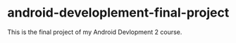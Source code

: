 # android-developlement-final-project
This is the final project of my Android Devlopment 2 course. 
